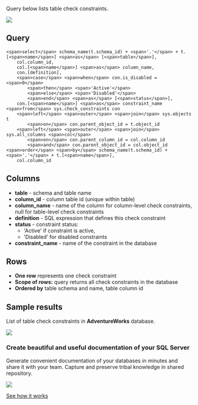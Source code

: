 Query below lists table check constraints.

[![](https://dataedo.com/asset/img/markdown/docs/test-article/3187eed29ce5b9127613e8a72fc11156.png)](https://dataedo.com/blog/confused-when-trying-to-work-with-databases?cta=kb-query-confused)

## Query

```
<span>select</span> schema_name(t.schema_id) + <span>'.'</span> + t.[<span>name</span>] <span>as</span> [<span>table</span>],
    col.column_id,
    col.[<span>name</span>] <span>as</span> column_name,
    con.[definition],
    <span>case</span> <span>when</span> con.is_disabled = <span>0</span> 
        <span>then</span> <span>'Active'</span> 
        <span>else</span> <span>'Disabled'</span> 
        <span>end</span> <span>as</span> [<span>status</span>],
    con.[<span>name</span>] <span>as</span> constraint_name
<span>from</span> sys.check_constraints con
    <span>left</span> <span>outer</span> <span>join</span> sys.objects t
        <span>on</span> con.parent_object_id = t.object_id
    <span>left</span> <span>outer</span> <span>join</span> sys.all_columns <span>col</span>
        <span>on</span> con.parent_column_id = col.column_id
        <span>and</span> con.parent_object_id = col.object_id
<span>order</span> <span>by</span> schema_name(t.schema_id) + <span>'.'</span> + t.[<span>name</span>], 
    col.column_id
```

## Columns

-   **table** - schema and table name
-   **column\_id** - column table id (unique within table)
-   **column\_name** - name of the column for column-level check constraints, null for table-level check constraints
-   **definition** - SQL expression that defines this check constraint
-   **status** - constraint status:
    -   'Active' if constraint is active,
    -   'Disabled' for disabled constraints
-   **constraint\_name** - name of the constraint in the database

## Rows

-   **One row** represents one check constraint
-   **Scope of rows:** query returns all check constraints in the database
-   **Ordered by** table schema and name, table column id

## Sample results

List of table check constraints in **AdventureWorks** database.

![](https://dataedo.com/asset/img/kb/query/sql-server/table_check_constraints.png)

### Create beautiful and useful documentation of your SQL Server

Generate convenient documentation of your databases in minutes and share it with your team. Capture and preserve tribal knowledge in shared repository.

[![](https://dataedo.com/asset/img/markdown/docs/test-article/30c11fa4b210f11740f56e85ca8bf9c6.gif)](https://demo.dataedo.com/)

[See how it works](https://demo.dataedo.com/)